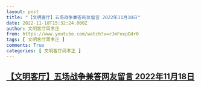 ```yaml
---
layout: post
title: "【文明客厅】五场战争兼答网友留言 2022年11月18日"
date: 2022-11-18T15:32:24.000Z
author: 文明客厅周孝正
from: https://www.youtube.com/watch?v=rJmFoxpDdr0
tags: [ 文明客厅周孝正 ]
comments: True
categories: [ 文明客厅周孝正 ]
---
```

<!--1668785544000-->
[【文明客厅】五场战争兼答网友留言 2022年11月18日](https://www.youtube.com/watch?v=rJmFoxpDdr0)
------

<div>

</div>
